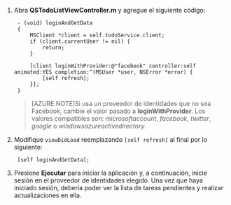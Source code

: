 

1. Abra **QSTodoListViewController.m** y agregue el siguiente código:


        - (void) loginAndGetData
        {
            MSClient *client = self.todoService.client;
            if (client.currentUser != nil) {
                return;
            }

            [client loginWithProvider:@"facebook" controller:self animated:YES completion:^(MSUser *user, NSError *error) {
                [self refresh];
            }];
        }


    > [AZURE.NOTE]Si usa un proveedor de identidades que no sea Facebook, cambie el valor pasado a **loginWithProvider**. Los valores compatibles son: _microsoftaccount_, _facebook_, _twitter_, _google_ o _windowsazureactivedirectory_.


2. Modifique `viewDidLoad` reemplazando `[self refresh]` al final por lo siguiente:

        [self loginAndGetData];

3. Presione **Ejecutar** para iniciar la aplicación y, a continuación, inicie sesión en el proveedor de identidades elegido. Una vez que haya iniciado sesión, debería poder ver la lista de tareas pendientes y realizar actualizaciones en ella.

<!---HONumber=August15_HO6-->